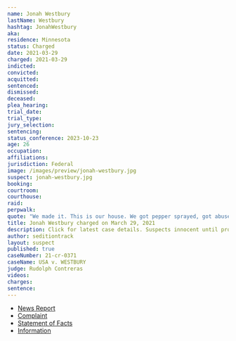 ```yaml
---
name: Jonah Westbury
lastName: Westbury
hashtag: JonahWestbury
aka:
residence: Minnesota
status: Charged
date: 2021-03-29
charged: 2021-03-29
indicted:
convicted: 
acquitted:
sentenced: 
dismissed: 
deceased:
plea_hearing:
trial_date:
trial_type:
jury_selection:
sentencing:
status_conference: 2023-10-23
age: 26
occupation:
affiliations:
jurisdiction: Federal
image: /images/preview/jonah-westbury.jpg
suspect: jonah-westbury.jpg
booking:
courtroom:
courthouse:
raid:
perpwalk:
quote: "We made it. This is our house. We got pepper sprayed, got abused..."
title: Jonah Westbury charged on March 29, 2021
description: Click for latest case details. Suspects innocent until proven guilty.
author: seditiontrack
layout: suspect
published: true
caseNumber: 21-cr-0371
caseName: USA v. WESTBURY
judge: Rudolph Contreras
videos:
charges:
sentence:
---
```

- [News Report](https://kstp.com/news/26-year-old-minnesota-man-arrested-in-connection-with-us-capitol-attack/6069768/)
- [Complaint](https://www.justice.gov/usao-dc/case-multi-defendant/file/1385911/download)
- [Statement of Facts](https://www.justice.gov/usao-dc/case-multi-defendant/file/1385916/download)
- [Information](https://www.justice.gov/usao-dc/case-multi-defendant/file/1461711/download)
